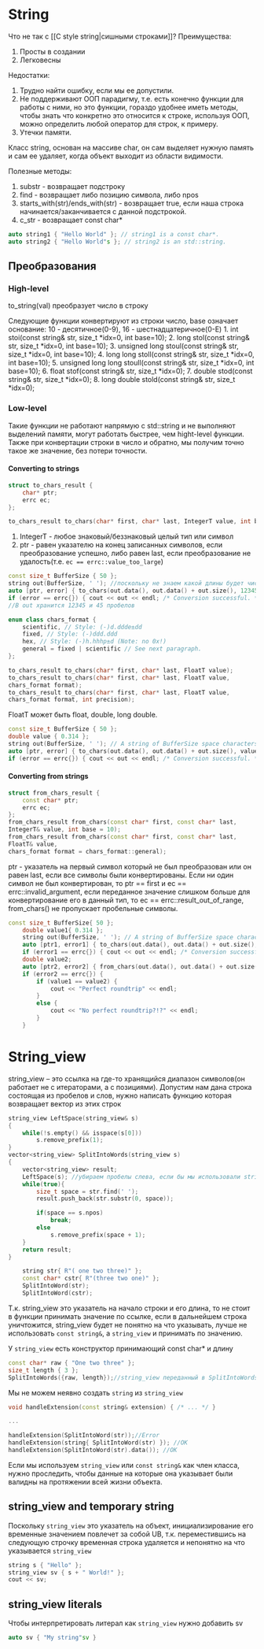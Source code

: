 # String
Что не так с [[C style string|сишными строками]]?
Преимущества:
1. Просты в создании
2. Легковесны

Недостатки:
1. Трудно найти ошибку, если мы ее  допустили.
2. Не поддерживают ООП парадигму, т.е. есть конечно функции для работы с ними, но это функции, гораздо удобнее иметь методы, чтобы знать что конкретно это относится к строке, используя ООП, можно определить любой оператор  для строк, к примеру.
3. Утечки памяти.

Класс string, основан на массиве char, он сам выделяет нужную память и сам ее удаляет, когда объект выходит из области видимости.

Полезные методы:
1. substr - возвращает подстроку
2. find - возвращает либо позицию символа, либо npos
3. starts_with(str)/ends_with(str) - возвращает true, если наша строка начинается/заканчивается с данной подстрокой.
4. c_str - возвращает const char*

```cpp
auto string1 { "Hello World" }; // string1 is a const char*.
auto string2 { "Hello World"s }; // string2 is an std::string.
```

## Преобразования
### High-level
to_string(val) преобразует число в строку

Следующие функции конвертируют из строки число, base означает основание: 10 - десятичное(0-9), 16 - шестнадцатеричное(0-E)
	1. int stoi(const string& str, size_t *idx=0, int base=10);
	2.  long stol(const string& str, size_t *idx=0, int base=10);
	3.  unsigned long stoul(const string& str, size_t *idx=0, int base=10);
	4. long long stoll(const string& str, size_t *idx=0, int base=10);
	5. unsigned long long stoull(const string& str, size_t *idx=0, int base=10);
	6.  float stof(const string& str, size_t *idx=0);
	7. double stod(const string& str, size_t *idx=0);
	8. long double stold(const string& str, size_t *idx=0);

### Low-level
Такие функции не работают напрямую с std::string и не выполняют выделений памяти, могут работать быстрее, чем hight-level функции. Также при конвертации строки в число и обратно, мы получим точно такое же значение, без потери точности.

#### Converting to strings
```cpp
struct to_chars_result {
	char* ptr;
	errc ec;
};

to_chars_result to_chars(char* first, char* last, IntegerT value, int base = 10);
```

1. IntegerT - любое знаковый/беззнаковый целый тип или символ
2. ptr - равен указателю на конец записанных символов, если преобразование успешно, либо равен last, если преобразование не удалость(т.е. `ec == errc::value_too_large`)

```cpp
const size_t BufferSize { 50 };
string out(BufferSize, ' '); //поскольку не знаем какой длины будет число инициализируем 50 пробелами
auto [ptr, error] { to_chars(out.data(), out.data() + out.size(), 12345) };
if (error == errc{}) { cout << out << endl; /* Conversion successful. */ }
//В out хранится 12345 и 45 пробелов
```

```cpp
enum class chars_format {
	scientific, // Style: (-)d.ddde±dd
	fixed, // Style: (-)ddd.ddd
	hex, // Style: (-)h.hhhp±d (Note: no 0x!)
	general = fixed | scientific // See next paragraph.
};

to_chars_result to_chars(char* first, char* last, FloatT value);
to_chars_result to_chars(char* first, char* last, FloatT value,
chars_format format);
to_chars_result to_chars(char* first, char* last, FloatT value,
chars_format format, int precision);
```

FloatT может быть float, double, long double.

```cpp
const size_t BufferSize { 50 };
double value { 0.314 };
string out(BufferSize, ' '); // A string of BufferSize space characters.
auto [ptr, error] { to_chars(out.data(), out.data() + out.size(), value) };
if (error == errc{}) { cout << out << endl; /* Conversion successful. */ }
```

#### Converting from strings
```cpp
struct from_chars_result {
	const char* ptr;
	errc ec;
};
from_chars_result from_chars(const char* first, const char* last,
IntegerT& value, int base = 10);
from_chars_result from_chars(const char* first, const char* last,
FloatT& value,
chars_format format = chars_format::general);
```

ptr - указатель на первый символ который не был преобразован или он равен last, если все символы были конвертированы. Если ни один символ не был конвертирован, то ptr == first и ec == errc::invalid_argument, если переданное значение слишком больше для конвертирование его в данный тип, то ec == errc::result_out_of_range, from_chars() не пропускает пробельные символы.

```cpp
const size_t BufferSize{ 50 };
	double value1{ 0.314 };
	string out(BufferSize, ' '); // A string of BufferSize space characters.
	auto [ptr1, error1] { to_chars(out.data(), out.data() + out.size(), value1) };
	if (error1 == errc{}) { cout << out << endl; /* Conversion successful. */ }
	double value2;
	auto [ptr2, error2] { from_chars(out.data(), out.data() + out.size(), value2) };
	if (error2 == errc{}) {
		if (value1 == value2) {
			cout << "Perfect roundtrip" << endl;
		}
		else {
			cout << "No perfect roundtrip?!?" << endl;
		}
	}
```

# String_view
string_view – это ссылка на где-то хранящийся диапазон символов(он работает не с итераторами, а с позициями). Допустим нам дана строка состоящая из пробелов и слов, нужно написать функцию которая возвращает вектор из этих строк

```cpp
string_view LeftSpace(string_view& s)
{
	while(!s.empty() && isspace(s[0]))
		s.remove_prefix(1);
}
vector<string_view> SplitIntoWords(string_view s)
{
	vector<string_view> result;
	LeftSpace(s); //убираем пробелы слева, если бы мы использовали string и итераторы, код бы значительно усложнился
	while(true){
		size_t space = str.find(' ');
		result.push_back(str.substr(0, space));

		if(space == s.npos)
			break;
		else
			s.remove_prefix(space + 1);
	}
	return result;	
}

	string str{ R"( one two three)" };
	const char* cstr{ R"(three two one)" };
	SplitIntoWord(str);
	SplitIntoWord(cstr);
```

Т.к. string_view это указатель на начало строки и его длина, то не стоит в функции принимать значение по ссылке, если в дальнейшем строка уничтожится, string_view будет не понятно на что указывать, лучше не использовать `const string&`, а `string_view` и принимать по значению.


У `string_view` есть конструктор принимающий const char* и длину

```cpp
const char* raw { "One two three" };
size_t length { 3 };
SplitIntoWords({raw, length});//string_view переданный в SplitIntoWords будет иметь значение One
```

Мы не можем неявно создать `string` из `string_view`

```cpp
void handleExtension(const string& extension) { /* ... */ }

...

handleExtension(SplitIntoWord(str));//Error
handleExtension(string{ SplitIntoWord(str) }); //OK
handleExtension(SplitIntoWord(str).data()); //OK
```

Если мы используем `string_view` или `const string&` как член класса, нужно проследить, чтобы данные на которые она указывает были валидны на протяжении всей жизни объекта.

## string_view and temporary string
Поскольку `string_view` это указатель на объект, инициализирование его временные значением повлечет за собой UB, т.к. переместившись на следующую строчку временная строка удаляется и непонятно на что указывается `string_view`

```cpp
string s { "Hello" };
string_view sv { s + " World!" };
cout << sv;
```

## string_view literals
Чтобы интерпретировать литерал как `string_view` нужно добавить sv

```cpp
auto sv { "My string"sv }
```